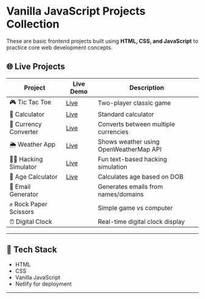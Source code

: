 # Vanilla JavaScript Projects Collection

These are basic frontend projects built using **HTML, CSS, and JavaScript** to practice core web development concepts.

## 🌐 Live Projects

| Project | Live Demo | Description |
|--------|------------|-------------|
| 🎮 Tic Tac Toe | [Live](https://tic-tac-toe-0xgame.netlify.app/) | Two-player classic game |
| 🧮 Calculator | [Live](https://web-calculatorrr.netlify.app/) | Standard calculator |
| 💱 Currency Converter | [Live](https://allcurrency-converter.netlify.app/) | Converts between multiple currencies |
| 🌦️ Weather App | [Live](https://weatherr-app-allcity.netlify.app/) | Shows weather using OpenWeatherMap API |
| 🧑‍💻 Hacking Simulator | [Live](https://hackingsimulator-automation.netlify.app/) | Fun text-based hacking simulation |
| 📅 Age Calculator | [Live](https://age-callculator.netlify.app/) | Calculates age based on DOB |
| 📧 Email Generator |  | Generates emails from names/domains |
| ✊ Rock Paper Scissors | | Simple game vs computer |
| ⏰ Digital Clock | | Real-time digital clock display |

---

## 🧠 Tech Stack

- HTML
- CSS
- Vanilla JavaScript
- Netlify for deployment

---
